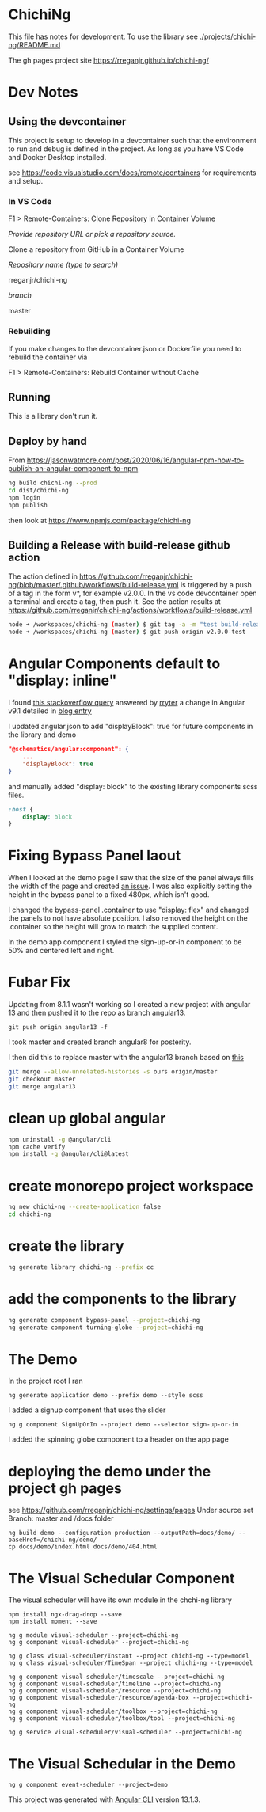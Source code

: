 # ChichiNg

This file has notes for development. To use the library see [./projects/chichi-ng/README.md](./projects/chichi-ng/README.md) 

The gh pages project site https://rreganjr.github.io/chichi-ng/

# Dev Notes

## Using the devcontainer

This project is setup to develop in a devcontainer such that the environment to run and debug is defined in the project. As long as you have VS Code and Docker Desktop installed.

see https://code.visualstudio.com/docs/remote/containers for requirements and setup.

### In VS Code

F1 > Remote-Containers: Clone Repository in Container Volume

*Provide repository URL or pick a repository source.*

Clone a repository from GitHub in a Container Volume

*Repository name (type to search)*

rreganjr/chichi-ng

*branch*

master

### Rebuilding

If you make changes to the devcontainer.json or Dockerfile you need to rebuild the container via 

F1 > Remote-Containers: Rebuild Container without Cache

## Running

This is a library don't run it.

## Deploy by hand

From https://jasonwatmore.com/post/2020/06/16/angular-npm-how-to-publish-an-angular-component-to-npm

```bash
ng build chichi-ng --prod
cd dist/chichi-ng
npm login
npm publish
```

then look at https://www.npmjs.com/package/chichi-ng

## Building a Release with build-release github action

The action defined in https://github.com/rreganjr/chichi-ng/blob/master/.github/workflows/build-release.yml
is triggered by a push of a tag in the form v*, for example v2.0.0. In the vs code devcontainer open a terminal
and create a tag, then push it. See the action results at https://github.com/rreganjr/chichi-ng/actions/workflows/build-release.yml

```bash
node ➜ /workspaces/chichi-ng (master) $ git tag -a -m "test build-release action" v2.0.0-test
node ➜ /workspaces/chichi-ng (master) $ git push origin v2.0.0-test
```

# Angular Components default to "display: inline"

I found [this stackoverflow query](https://stackoverflow.com/questions/51032328/angular-component-default-style-css-display-block) answered
by [rryter](https://stackoverflow.com/users/1219080/rryter) a change in Angular v9.1 detailed in [blog entry](https://blog.rryter.ch/2020/01/19/angular-cli-generating-block-components-by-default/)

I updated angular.json to add "displayBlock": true for future components in the library and demo

```json
"@schematics/angular:component": {
    ...
    "displayBlock": true
}
```
and manually added "display: block" to the existing library components scss files.
```css
:host {
    display: block
}
```

# Fixing Bypass Panel laout

When I looked at the demo page I saw that the size of the panel always fills the width of the page and created [an issue](https://github.com/rreganjr/chichi-ng/issues/32). I was also explicitly setting the height in the bypass panel to a fixed 480px, which isn't good.

I changed the bypass-panel .container to use "display: flex" and changed the panels to not have absolute position. I also removed the height on the .container so
the height will grow to match the supplied content.

In the demo app component I styled the sign-up-or-in component to be 50% and centered left and right.

# Fubar Fix

Updating from 8.1.1 wasn't working so I created a new project with angular 13 and then pushed it to the repo as branch angular13.

```
git push origin angular13 -f
```

I took master and created branch angular8 for posterity.

I then did this to replace master with the angular13 branch based on [this](https://stackoverflow.com/questions/2862590/how-to-replace-master-branch-in-git-entirely-from-another-branch)

```bash
git merge --allow-unrelated-histories -s ours origin/master
git checkout master
git merge angular13
```

# clean up global angular
```bash
npm uninstall -g @angular/cli
npm cache verify
npm install -g @angular/cli@latest
```

# create monorepo project workspace
```bash
ng new chichi-ng --create-application false
cd chichi-ng
```

# create the library
```bash
ng generate library chichi-ng --prefix cc
```

# add the components to the library
```bash
ng generate component bypass-panel --project=chichi-ng
ng generate component turning-globe --project=chichi-ng
```

# The Demo

In the project root I ran

```
ng generate application demo --prefix demo --style scss
```

I added a signup component that uses the slider

```
ng g component SignUpOrIn --project demo --selector sign-up-or-in 
```

I added the spinning globe component to a header on the app page

# deploying the demo under the project gh pages

see https://github.com/rreganjr/chichi-ng/settings/pages
Under source set Branch: master and /docs folder

```
ng build demo --configuration production --outputPath=docs/demo/ --baseHref=/chichi-ng/demo/
cp docs/demo/index.html docs/demo/404.html
```

# The Visual Schedular Component

The visual scheduler will have its own module in the chchi-ng library

```
npm install ngx-drag-drop --save
npm install moment --save

ng g module visual-scheduler --project=chichi-ng
ng g component visual-scheduler --project=chichi-ng

ng g class visual-scheduler/Instant --project chichi-ng --type=model
ng g class visual-scheduler/TimeSpan --project chichi-ng --type=model

ng g component visual-scheduler/timescale --project=chichi-ng
ng g component visual-scheduler/timeline --project=chichi-ng
ng g component visual-scheduler/resource --project=chichi-ng
ng g component visual-scheduler/resource/agenda-box --project=chichi-ng
ng g component visual-scheduler/toolbox --project=chichi-ng
ng g component visual-scheduler/toolbox/tool --project=chichi-ng

ng g service visual-scheduler/visual-scheduler --project=chichi-ng
```

# The Visual Schedular in the Demo

```
ng g component event-scheduler --project=demo

```

This project was generated with [Angular CLI](https://github.com/angular/angular-cli) version 13.1.3.
